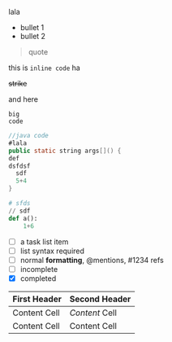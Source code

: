 ---
---

lala
- bullet 1
- bullet 2


> quote

this is `inline code` ha

~~strike~~

and here

```
big
code
```

```java
//java code
#lala
public static string args[]() {
def
dsfdsf
  sdf
  5+4
}
```

```python
# sfds
// sdf
def a():
    1+6
```

- [ ] a task list item
- [ ] list syntax required
- [ ] normal **formatting**, @mentions, #1234 refs
- [ ] incomplete
- [x] completed

| First Header  | Second Header |
| ------------- | ------------- |
| Content Cell  | _Content_ Cell  |
| Content Cell  | Content Cell  |
    
    
